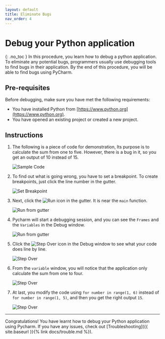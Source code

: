 ```yaml
---
layout: default
title: Eliminate Bugs
nav_order: 4
---
```


# Debug your Python application
{: .no_toc }
In this procedure, you learn how to debug a python application. To eliminate any potential bugs, programmers usually use debugging tools to find bugs in their application. By the end of this procedure, you will be able to find bugs using PyCharm.

## Pre-requisites
Before debugging, make sure you have met the following requirements:
* You have installed Python from [https://www.python.org](https://www.python.org).
* You have opened an existing project or created a new project.

## Instructions
1. The following is a piece of code for demonstration, Its purpose is to calculate the sum from one to five. However, there is a bug in it, so you get an output of 10 instead of 15.

    ![Sample Code](../../assets/images/docs/debug/foo.png "Sample Code")

2. To find out what is going wrong, you have to set a breakpoint. To create breakpoints, just click the line number in the gutter.

    ![Set Breakpoint](../../assets/images/docs/debug/breakpoint.png "Set Breakpoint")

3. Next, click the ![Run](../../assets/images/docs/debug/run.png "Run") icon in the gutter. It is near the ```main``` function.

    ![Run from gutter](../../assets/images/docs/debug/run_from_gutter.png "Run from gutter")

4. Pycharm will start a debugging session, and you can see the ```Frames``` and the ```Variables``` in the Debug window.

    ![Run from gutter](../../assets/images/docs/debug/debug_tool.png "Run from gutter")

5. Click the ![Step Over](../../assets/images/docs/debug/step_icon.png "Step Over") icon in the Debug window to see what your code does line by line. 

    ![Step Over](../../assets/images/docs/debug/step_over.png "Step Over")

6. From the ```variable``` window, you will notice that the application only calculate the sum from one to four.

    ![Step Over](../../assets/images/docs/debug/sum.png "Run")

7. At last, you modify the code using ```for number in range(1, 6)``` instead of ```for number in range(1, 5)```, and then you get the right output ```15```.

    ![Step Over](../../assets/images/docs/debug/fixed.png "Run")

---
Congratulations! You have learnt how to debug your Python application using Pycharm. If you have any issues, check out [Troubleshooting]({{ site.baseurl }}{% link docs/trouble.md %}).